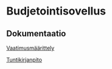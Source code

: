 # Budjetointisovellus

## Dokumentaatio
[Vaatimusmäärittely](https://github.com/OlliJ5/otm-harjoitustyo/blob/master/dokumentointi/vaatimusm%C3%A4%C3%A4rittely.md)

[Tuntikirjanpito](https://github.com/OlliJ5/otm-harjoitustyo/blob/master/dokumentointi/tuntikirjanpito.md)
